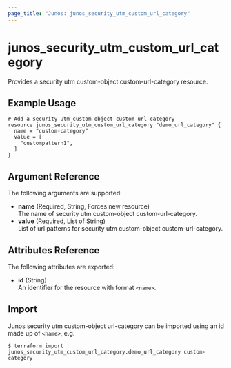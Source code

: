 ```yaml
---
page_title: "Junos: junos_security_utm_custom_url_category"
---
```


# junos_security_utm_custom_url_category

Provides a security utm custom-object custom-url-category resource.

## Example Usage

```hcl
# Add a security utm custom-object custom-url-category
resource junos_security_utm_custom_url_category "demo_url_category" {
  name = "custom-category"
  value = [
    "custompattern1",
  ]
}
```

## Argument Reference

The following arguments are supported:

- **name** (Required, String, Forces new resource)  
  The name of security utm custom-object custom-url-category.
- **value** (Required, List of String)  
  List of url patterns for security utm custom-object custom-url-category.

## Attributes Reference

The following attributes are exported:

- **id** (String)  
  An identifier for the resource with format `<name>`.

## Import

Junos security utm custom-object url-category can be imported using an id made up of `<name>`, e.g.

```shell
$ terraform import junos_security_utm_custom_url_category.demo_url_category custom-category
```
